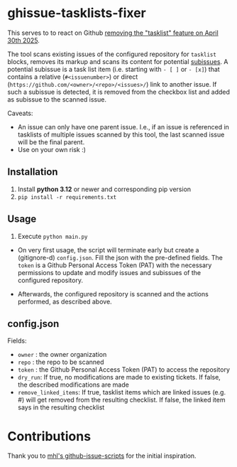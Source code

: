 # ghissue-tasklists-fixer

This serves to to react on Github [removing the "tasklist" feature on April 30th 2025](https://github.blog/changelog/2025-02-18-github-issues-projects-february-18th-update/#tasklist-blocks-will-be-retired-and-replaced-with-sub-issues).

The tool scans existing issues of the configured repository for `tasklist` blocks, removes its markup and scans its content for potential [subissues](https://docs.github.com/en/issues/tracking-your-work-with-issues/using-issues/adding-sub-issues). A potential subissue is a task list item (i.e. starting with `- [ ]` or `- [x]`) that contains a relative (`#<issuenumber>`) or direct (`https://github.com/<owner>/<repo>/<issues>/`) link to another issue. If such a subissue is detected, it is removed from the checkbox list and added as subissue to the scanned issue.

Caveats:

- An issue can only have one parent issue. I.e., if an issue is referenced in tasklists of multiple issues scanned by this tool, the last scanned issue will be the final parent.
- Use on your own risk :)

## Installation

1. Install **python 3.12** or newer and corresponding pip version
2. `pip install -r requirements.txt`

## Usage

1. Execute `python main.py`

- On very first usage, the script will terminate early but create a (gitignore-d) `config.json`. Fill the json with the pre-defined fields. The `token` is a Github Personal Access Token (PAT) with the necessary permissions to update and modify issues and subissues of the configured repository.

- Afterwards, the configured repository is scanned and the actions performed, as described above.

## config.json

Fields:

- `owner` : the owner organization
- `repo` : the repo to be scanned
- `token` : the Github Personal Access Token (PAT) to access the repository
- `dry_run`: If true, no modifications are made to existing tickets. If false, the described modifications are made
- `remove_linked_items`: If true, tasklist items which are linked issues (e.g. #<number>) will get removed from the resulting checklist. If false, the linked item says in the resulting checklist

# Contributions

Thank you to [mhl's github-issue-scripts](https://github.com/mhl/github-issues-scripts) for the initial inspiration.
